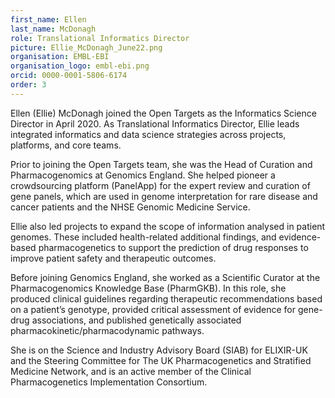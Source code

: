 ```yaml
---
first_name: Ellen
last_name: McDonagh
role: Translational Informatics Director
picture: Ellie_McDonagh_June22.png
organisation: EMBL-EBI
organisation_logo: embl-ebi.png
orcid: 0000-0001-5806-6174
order: 3
---
```


Ellen (Ellie) McDonagh joined the Open Targets as the Informatics Science Director in April 2020. As Translational Informatics Director, Ellie leads integrated informatics and data science strategies across projects, platforms, and core teams.
 

Prior to joining the Open Targets team, she was the Head of Curation and Pharmacogenomics at Genomics England. She helped pioneer a crowdsourcing platform (PanelApp) for the expert review and curation of gene panels, which are used in genome interpretation for rare disease and cancer patients and the NHSE Genomic Medicine Service.

Ellie also led projects to expand the scope of information analysed in patient genomes. These included health-related additional findings, and evidence-based pharmacogenetics to support the prediction of drug responses to improve patient safety and therapeutic outcomes. 

Before joining Genomics England, she worked as a Scientific Curator at the Pharmacogenomics Knowledge Base (PharmGKB). In this role, she produced clinical guidelines regarding therapeutic recommendations based on a patient’s genotype, provided critical assessment of evidence for gene-drug associations, and published genetically associated pharmacokinetic/pharmacodynamic pathways. 

She is on the Science and Industry Advisory Board (SIAB) for ELIXIR-UK and the Steering Committee for The UK Pharmacogenetics and Stratified Medicine Network, and is an active member of the Clinical Pharmacogenetics Implementation Consortium.
